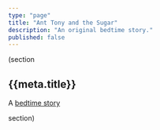 ```yaml
---
type: "page"
title: "Ant Tony and the Sugar"
description: "An original bedtime story."
published: false
---
```


(section

## {{meta.title}}

A [bedtime story](/bedtime-stories)

section)